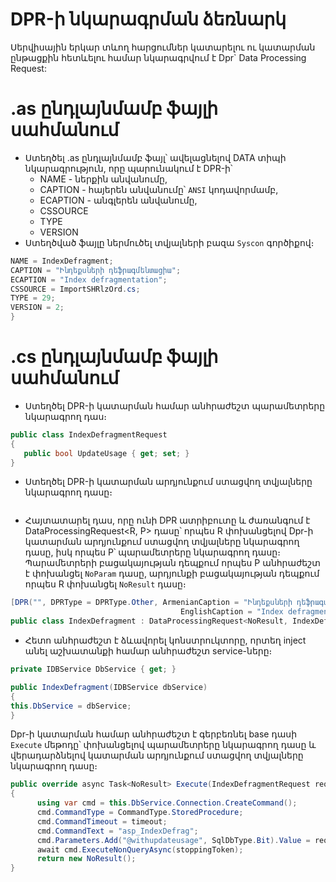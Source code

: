 # DPR-ի նկարագրման ձեռնարկ

Սերվիսային երկար տևող հարցումներ կատարելու ու կատարման ընթացքին հետևելու համար նկարագրվում է Dpr` Data Processing Request:

# .as ընդլայնմամբ ֆայլի սահմանում
- Ստեղծել .as ընդլայնմամբ ֆայլ՝ ավելացնելով DATA տիպի նկարագրություն, որը պարունակում է DPR-ի՝
  - NAME - ներքին անվանումը,
  - CAPTION - հայերեն անվանումը՝ `ANSI` կոդավորմամբ,
  - ECAPTION - անգլերեն անվանումը,
  - CSSOURCE
  - TYPE
  - VERSION
- Ստեղծված ֆայլը ներմուծել տվյալների բազա `Syscon` գործիքով։

```c#
NAME = IndexDefragment;
CAPTION = "Ինդեքսների դեֆրագմենտացիա";
ECAPTION = "Index defragmentation";
CSSOURCE = ImportSHRlzOrd.cs;
TYPE = 29;
VERSION = 2;
}
```
# .cs ընդլայնմամբ ֆայլի սահմանում

- Ստեղծել DPR-ի կատարման համար անհրաժեշտ պարամետրերը նկարագրող դաս։

```c#
public class IndexDefragmentRequest
{
   public bool UpdateUsage { get; set; }
}
```

- Ստեղծել DPR-ի կատարման արդյունքում ստացվող տվյալները նկարագրող դասը։
```c#

```


- Հայտատարել դաս, որը ունի DPR ատրիբուտը և ժառանգում է DataProcessingRequest<R, P> դասը՝ որպես R փոխանցելով Dpr-ի կատարման արդյունքում ստացվող տվյալները նկարագրող դասը, իսկ որպես P՝ պարամետրերը նկարագրող դասը։ Պարամետրերի բացակայության դեպքում որպես P անհրաժեշտ է փոխանցել `NoParam` դասը, արդյունքի բացակայության դեպքում որպես R փոխանցել `NoResult` դասը։

```c#
[DPR("", DPRType = DPRType.Other, ArmenianCaption = "Ինդեքսների դեֆրագմենտացիա",
                                      EnglishCaption = "Index defragmentation")]
public class IndexDefragment : DataProcessingRequest<NoResult, IndexDefragmentRequest>
```

- Հետո անհրաժեշտ է ձևավորել կոնստրուկտորը, որտեղ inject անել աշխատանքի համար անհրաժեշտ service-ները։
```c#
private IDBService DbService { get; }

public IndexDefragment(IDBService dbService)
{
this.DbService = dbService;
}
```

Dpr-ի կատարման համար անհրաժեշտ է գերբեռնել base դասի `Execute` մեթոդը՝ փոխանցելով պարամետրերը նկարագրող դասը և վերադարձնելով կատարման արդյունքում ստացվող տվյալները նկարագրող դասը։
```c#
public override async Task<NoResult> Execute(IndexDefragmentRequest request, CancellationToken stoppingToken)
{
      using var cmd = this.DbService.Connection.CreateCommand();
      cmd.CommandType = CommandType.StoredProcedure;
      cmd.CommandTimeout = timeout;
      cmd.CommandText = "asp_IndexDefrag";
      cmd.Parameters.Add("@withupdateusage", SqlDbType.Bit).Value = request.UpdateUsage;
      await cmd.ExecuteNonQueryAsync(stoppingToken);
      return new NoResult();
}
```
